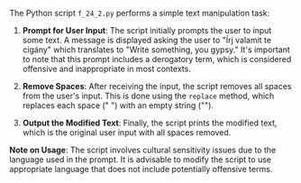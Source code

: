 The Python script `f_24_2.py` performs a simple text manipulation task:

1. **Prompt for User Input**: The script initially prompts the user to input some text. A message is displayed asking the user to "Írj valamit te cigány" which translates to "Write something, you gypsy." It's important to note that this prompt includes a derogatory term, which is considered offensive and inappropriate in most contexts.

2. **Remove Spaces**: After receiving the input, the script removes all spaces from the user's input. This is done using the `replace` method, which replaces each space (" ") with an empty string ("").

3. **Output the Modified Text**: Finally, the script prints the modified text, which is the original user input with all spaces removed.

**Note on Usage**: The script involves cultural sensitivity issues due to the language used in the prompt. It is advisable to modify the script to use appropriate language that does not include potentially offensive terms.